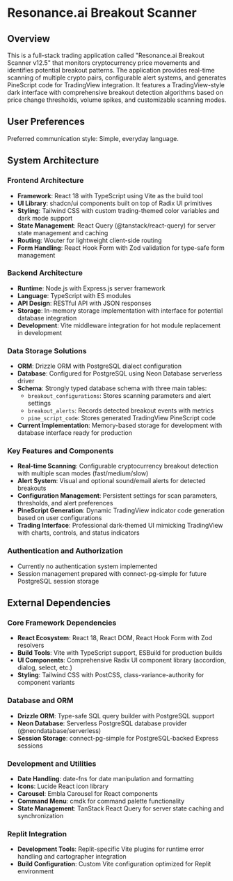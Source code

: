 # Resonance.ai Breakout Scanner

## Overview

This is a full-stack trading application called "Resonance.ai Breakout Scanner v12.5" that monitors cryptocurrency price movements and identifies potential breakout patterns. The application provides real-time scanning of multiple crypto pairs, configurable alert systems, and generates PineScript code for TradingView integration. It features a TradingView-style dark interface with comprehensive breakout detection algorithms based on price change thresholds, volume spikes, and customizable scanning modes.

## User Preferences

Preferred communication style: Simple, everyday language.

## System Architecture

### Frontend Architecture
- **Framework**: React 18 with TypeScript using Vite as the build tool
- **UI Library**: shadcn/ui components built on top of Radix UI primitives
- **Styling**: Tailwind CSS with custom trading-themed color variables and dark mode support
- **State Management**: React Query (@tanstack/react-query) for server state management and caching
- **Routing**: Wouter for lightweight client-side routing
- **Form Handling**: React Hook Form with Zod validation for type-safe form management

### Backend Architecture
- **Runtime**: Node.js with Express.js server framework
- **Language**: TypeScript with ES modules
- **API Design**: RESTful API with JSON responses
- **Storage**: In-memory storage implementation with interface for potential database integration
- **Development**: Vite middleware integration for hot module replacement in development

### Data Storage Solutions
- **ORM**: Drizzle ORM with PostgreSQL dialect configuration
- **Database**: Configured for PostgreSQL using Neon Database serverless driver
- **Schema**: Strongly typed database schema with three main tables:
  - `breakout_configurations`: Stores scanning parameters and alert settings
  - `breakout_alerts`: Records detected breakout events with metrics
  - `pine_script_code`: Stores generated TradingView PineScript code
- **Current Implementation**: Memory-based storage for development with database interface ready for production

### Key Features and Components
- **Real-time Scanning**: Configurable cryptocurrency breakout detection with multiple scan modes (fast/medium/slow)
- **Alert System**: Visual and optional sound/email alerts for detected breakouts
- **Configuration Management**: Persistent settings for scan parameters, thresholds, and alert preferences
- **PineScript Generation**: Dynamic TradingView indicator code generation based on user configurations
- **Trading Interface**: Professional dark-themed UI mimicking TradingView with charts, controls, and status indicators

### Authentication and Authorization
- Currently no authentication system implemented
- Session management prepared with connect-pg-simple for future PostgreSQL session storage

## External Dependencies

### Core Framework Dependencies
- **React Ecosystem**: React 18, React DOM, React Hook Form with Zod resolvers
- **Build Tools**: Vite with TypeScript support, ESBuild for production builds
- **UI Components**: Comprehensive Radix UI component library (accordion, dialog, select, etc.)
- **Styling**: Tailwind CSS with PostCSS, class-variance-authority for component variants

### Database and ORM
- **Drizzle ORM**: Type-safe SQL query builder with PostgreSQL support
- **Neon Database**: Serverless PostgreSQL database provider (@neondatabase/serverless)
- **Session Storage**: connect-pg-simple for PostgreSQL-backed Express sessions

### Development and Utilities
- **Date Handling**: date-fns for date manipulation and formatting
- **Icons**: Lucide React icon library
- **Carousel**: Embla Carousel for React components
- **Command Menu**: cmdk for command palette functionality
- **State Management**: TanStack React Query for server state caching and synchronization

### Replit Integration
- **Development Tools**: Replit-specific Vite plugins for runtime error handling and cartographer integration
- **Build Configuration**: Custom Vite configuration optimized for Replit environment